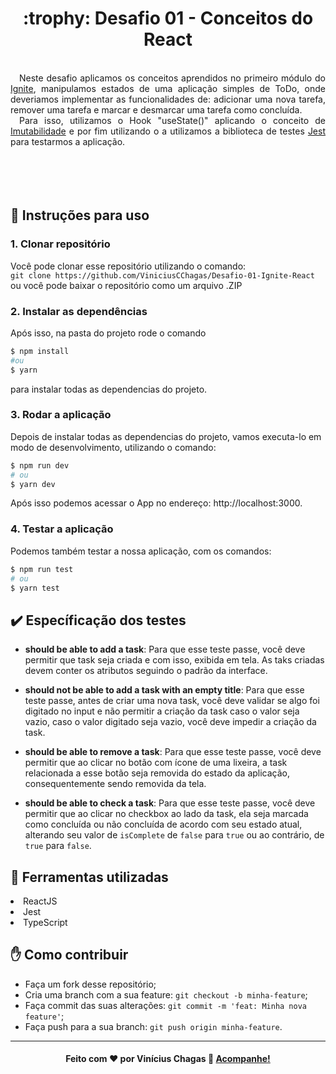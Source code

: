 <div align="center"><h1>:trophy: Desafio 01 - Conceitos do React</h1></div>
<br/>
<div align="justify">
&emsp;Neste desafio aplicamos os conceitos aprendidos no primeiro módulo do <a href="https://help.rocketseat.com.br/hc/pt-br/articles/1500003228822-O-que-%C3%A9-o-Ignite-" target="_blank">Ignite</a>,
manipulamos estados de uma aplicação simples de ToDo, onde deveriamos implementar as funcionalidades de: adicionar uma nova tarefa, remover uma tarefa e marcar e desmarcar uma tarefa como concluída. <br>
&emsp;Para isso, utilizamos o Hook "useState()" aplicando o conceito de <a href="https://segredo.dev/o-que-e-imutabilidade/" target="_blank">Imutabilidade</a> e por fim utilizando o a utilizamos a biblioteca de testes <a href="https://jestjs.io/" target="_blank">Jest</a> para testarmos a aplicação.

</div>
<br/>
<br/>
<br/>
<br/>

## :notebook: Instruções para uso

### 1. Clonar repositório
Você pode clonar esse repositório utilizando o comando: <br>
`` git clone https://github.com/ViniciusCChagas/Desafio-01-Ignite-React `` <br>
ou você pode baixar o repositório como um arquivo .ZIP

### 2. Instalar as dependências
Após isso, na pasta do projeto rode o comando
```bash
$ npm install
#ou
$ yarn
```
para instalar todas as dependencias do projeto. <br>

### 3. Rodar a aplicação
Depois de instalar todas as dependencias do projeto, vamos executa-lo em modo de desenvolvimento, utilizando o comando:
```bash
$ npm run dev
# ou
$ yarn dev
```
Após isso podemos acessar o App no endereço: http://localhost:3000.

### 4. Testar a aplicação
Podemos também testar a nossa aplicação, com os comandos:
```bash
$ npm run test
# ou
$ yarn test
```
## :heavy_check_mark: Específicação dos testes

- **should be able to add a task**: Para que esse teste passe, você deve permitir que task seja criada e com isso, exibida em tela. As taks criadas devem conter os atributos seguindo o padrão da interface.

- **should not be able to add a task with an empty title**: Para que esse teste passe, antes de criar uma nova task, você deve validar se algo foi digitado no input e não permitir a criação da task caso o valor seja vazio, caso o valor digitado seja vazio, você deve impedir a criação da task.

- **should be able to remove a task**: Para que esse teste passe, você deve permitir que ao clicar no botão com ícone de uma lixeira, a task relacionada a esse botão seja removida do estado da aplicação, consequentemente sendo removida da tela.

- **should be able to check a task**: Para que esse teste passe, você deve permitir que ao clicar no checkbox ao lado da task, ela seja marcada como concluída ou não concluída de acordo com seu estado atual, alterando seu valor de `isComplete` de `false` para `true` ou ao contrário, de `true` para `false`.

## :briefcase: Ferramentas utilizadas
<li>ReactJS</li>
<li>Jest</li>
<li>TypeScript</li>


## :raised_hand: Como contribuir

- Faça um fork desse repositório;
- Cria uma branch com a sua feature: `git checkout -b minha-feature`;
- Faça commit das suas alterações: `git commit -m 'feat: Minha nova feature'`;
- Faça push para a sua branch: `git push origin minha-feature`.

---

<h4 align="center">
    Feito com ♥ por Vinícius Chagas 👋 <a href="https://www.linkedin.com/in/viniciuscchagas/" target="_blank">Acompanhe!</a>
</h4>
